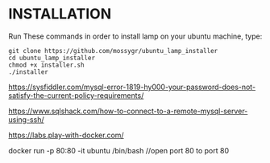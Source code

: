 # INSTALLATION
Run These commands in order to install lamp on your ubuntu machine, type:

```shell
git clone https://github.com/mossygr/ubuntu_lamp_installer
cd ubuntu_lamp_installer
chmod +x installer.sh
./installer
```


https://sysfiddler.com/mysql-error-1819-hy000-your-password-does-not-satisfy-the-current-policy-requirements/


https://www.sqlshack.com/how-to-connect-to-a-remote-mysql-server-using-ssh/


https://labs.play-with-docker.com/

docker run -p 80:80 -it ubuntu /bin/bash //open port 80 to port 80


